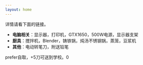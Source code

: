 ```yaml
---
layout: home
---
```

详情请看下面的链接。
- **电脑相关**：显示器，打印机，GTX1650，500W电源，显示器支架
- **厨具**：搅拌机，Blender，铸铁锅，炖汤不锈钢锅，蒸笼，豆浆机
- **其他**：电动转笔刀，附送铅笔

prefer自取，+5刀可送到学校。0

